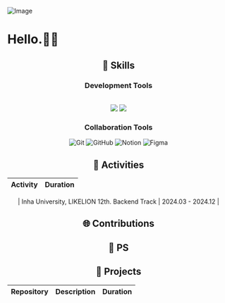 ![Image](https://github.com/user-attachments/assets/d0327a61-193e-4874-ae66-7d6349829cfc)

# Hello.👋🏻  




<div align="center">

## 🔧 Skills  

### Development Tools  
<br>
<img src="https://img.shields.io/badge/Python-033963?style=flat&logo=Python&logoColor=FFFFFF">
<img src="https://img.shields.io/badge/Django-092E20?style=flat&logo=django&logoColor=FFFFFF">

### Collaboration Tools
![Git](https://img.shields.io/badge/GIT-E44C30?style=for-the-badge&logo=git&logoColor=white)
![GitHub](https://img.shields.io/badge/GITHUB-181717?style=for-the-badge&logo=git&logoColor=white)
![Notion](https://img.shields.io/badge/Notion-000000?style=for-the-badge&logo=notion&logoColor=white)
![Figma](https://img.shields.io/badge/Figma-F24E1E?style=for-the-badge&logo=figma&logoColor=white)  

## 🎈 Activities  
| Activity                                                           | Duration              |
| ------------------------------------------------------------------ | --------------------- |

| Inha University, LIKELION 12th. Backend Track                     | 2024.03 - 2024.12     |


## 🌐 Contributions  


## 💎 PS  

## 🔎 Projects  
| Repository                                                             | Description                                               | Duration              |
| ---------------------------------------------------------------------- | --------------------------------------------------------- | --------------------- |



